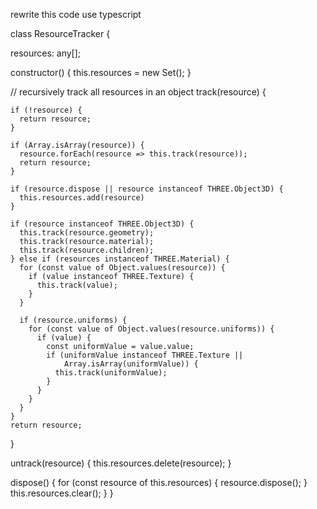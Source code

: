 rewrite this code use typescript

class ResourceTracker {

  resources: any[];

  constructor() {
    this.resources = new Set();
  }

  // recursively track all resources in an object
  track(resource) {

    if (!resource) {
      return resource;
    }

    if (Array.isArray(resource)) {
      resource.forEach(resource => this.track(resource));
      return resource;
    }

    if (resource.dispose || resource instanceof THREE.Object3D) {
      this.resources.add(resource)
    }

    if (resource instanceof THREE.Object3D) {
      this.track(resource.geometry);
      this.track(resource.material);
      this.track(resource.children);
    } else if (resources instanceof THREE.Material) {
      for (const value of Object.values(resource)) {
        if (value instanceof THREE.Texture) {
          this.track(value);
        }
      }

      if (resource.uniforms) {
        for (const value of Object.values(resource.uniforms)) {
          if (value) {
            const uniformValue = value.value;
            if (uniformValue instanceof THREE.Texture ||
                Array.isArray(uniformValue)) {
              this.track(uniformValue);
            }
          }
        }
      }
    }
    return resource;
  }

  untrack(resource) {
    this.resources.delete(resource);
  }

  dispose() {
    for (const resource of this.resources) {
      resource.dispose();
    }
    this.resources.clear();
  }
}